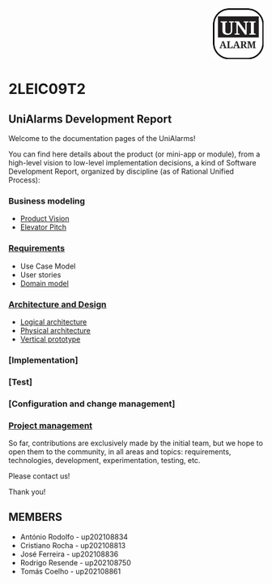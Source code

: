<div align="end"><img src="images/logo.png" width="100"></div>

# 2LEIC09T2


## UniAlarms Development Report

Welcome to the documentation pages of the UniAlarms!

You can find here details about the product (or mini-app or module), from a high-level vision to low-level implementation decisions, a kind of Software Development Report, organized by discipline (as of Rational Unified Process):

### Business modeling
* [Product Vision](/docs/ProductVision.md)
* [Elevator Pitch](/docs/ElevatorPitch.md)
### [Requirements](/docs/requirements.md)
* Use Case Model
* User stories
* [Domain model](/docs/requirements.md#Domain-Model)
### [Architecture and Design](/docs/ArchitectureAndDesign.md)
* [Logical architecture](./docs/ArchitectureAndDesign.md#Logical-architecture)
* [Physical architecture](./docs/ArchitectureAndDesign.md#Physical-architecture)
* [Vertical prototype](./docs/ArchitectureAndDesign.md#Vertical-prototype)
### [Implementation]
### [Test]
### [Configuration and change management]
### [Project management](/docs/ProjectManagement.md)

So far, contributions are exclusively made by the initial team, but we hope to open them to the community, in all areas and topics: requirements, technologies,   development, experimentation, testing, etc.  
  
Please contact us!  

Thank you!  

## MEMBERS

* António Rodolfo - up202108834  
* Cristiano Rocha - up202108813  
* José Ferreira - up202108836  
* Rodrigo Resende - up202108750  
* Tomás Coelho - up202108861  
